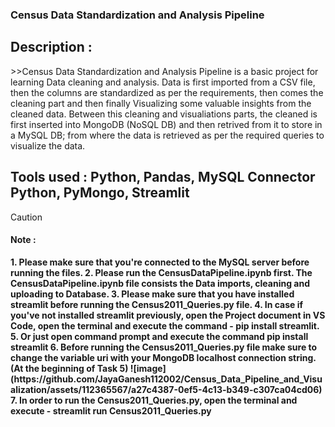 <h3>Census Data Standardization and Analysis Pipeline</h3>

<h2>Description : </h2>
>>Census Data Standardization and Analysis Pipeline is a basic project for learning Data cleaning and analysis. Data is first imported from a CSV file, then the columns are standardized as per the requirements, then comes the cleaning part and then finally Visualizing some valuable insights from the cleaned data. Between this cleaning and visualiations parts, the cleaned is first inserted into MongoDB (NoSQL DB) and then retrived from it to store in a MySQL DB; from where the data is retrieved as per the required queries to visualize the data.

<h2>Tools used : Python, Pandas, MySQL Connector Python, PyMongo, Streamlit</h2>

> [!CAUTION]
<h4>Note : </h4>
<strong>1. Please make sure that you're connected to the MySQL server before running the files.
2. Please run the CensusDataPipeline.ipynb first. The CensusDataPipeline.ipynb file consists the Data imports, cleaning and uploading to Database.
3. Please make sure that you have installed streamlit before running the Census2011_Queries.py file.
4. In case if you've not installed streamlit previously, open the Project document in VS Code, open the terminal and execute the command - pip install streamlit.
5. Or just open command prompt and execute the command pip install streamlit
6. Before running the Census2011_Queries.py file make sure to change the variable uri with your MongoDB localhost connection string. (At the beginning of Task 5)
![image](https://github.com/JayaGanesh112002/Census_Data_Pipeline_and_Visualization/assets/112365567/a27c4387-0ef5-4c13-b349-c307ca04cd06)
7. In order to run the Census2011_Queries.py, open the terminal and execute - streamlit run Census2011_Queries.py</strong>

